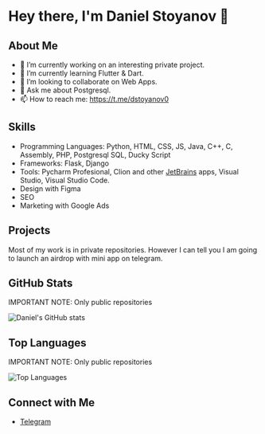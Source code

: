 # Hey there, I'm Daniel Stoyanov 👋

## About Me

- 🔭 I’m currently working on an interesting private project. 
- 🌱 I’m currently learning Flutter & Dart.
- 👯 I’m looking to collaborate on Web Apps. 
- 💬 Ask me about Postgresql.
- 📫 How to reach me: https://t.me/dstoyanov0

## Skills

- Programming Languages: Python, HTML, CSS, JS, Java, C++, C, Assembly, PHP, Postgresql SQL, Ducky Script
- Frameworks: Flask, Django
- Tools: Pycharm Profesional, Clion and other [JetBrains](https://github.com/JetBrains) apps, Visual Studio, Visual Studio Code.
- Design with Figma
- SEO
- Marketing with Google Ads

## Projects

Most of my work is in private repositories. 
However I can tell you I am going to launch an airdrop with mini app on telegram. 

## GitHub Stats

IMPORTANT NOTE: Only public repositories

![Daniel's GitHub stats](https://github-readme-stats.vercel.app/api?username=dstoyanov0&show_icons=true&theme=radical)

## Top Languages

IMPORTANT NOTE: Only public repositories

![Top Languages](https://github-readme-stats.vercel.app/api/top-langs/?username=dstoyanov0&layout=compact&theme=radical)

## Connect with Me

- [Telegram](https://t.me/dstoyanov0)
